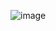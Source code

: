 ![image](https://github.com/kianseng40833/Rock-Paper-Scissor-HTML-CSS-JS-/assets/132328251/7a62812f-df62-4542-9d4d-8943cd5353eb)
